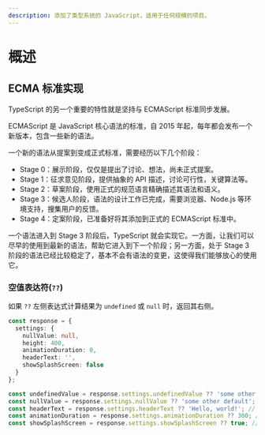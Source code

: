 ```yaml
---
description: 添加了类型系统的 JavaScript，适用于任何规模的项目。
---
```


# 概述

## ECMA 标准实现

 TypeScript 的另一个重要的特性就是坚持与 ECMAScript 标准同步发展。

ECMAScript 是 JavaScript 核心语法的标准，自 2015 年起，每年都会发布一个新版本，包含一些新的语法。

一个新的语法从提案到变成正式标准，需要经历以下几个阶段：

* Stage 0：展示阶段，仅仅是提出了讨论、想法，尚未正式提案。
* Stage 1：征求意见阶段，提供抽象的 API 描述，讨论可行性，关键算法等。
* Stage 2：草案阶段，使用正式的规范语言精确描述其语法和语义。
* Stage 3：候选人阶段，语法的设计工作已完成，需要浏览器、Node.js 等环境支持，搜集用户的反馈。
* Stage 4：定案阶段，已准备好将其添加到正式的 ECMAScript 标准中。

一个语法进入到 Stage 3 阶段后，TypeScript 就会实现它。一方面，让我们可以尽早的使用到最新的语法，帮助它进入到下一个阶段；另一方面，处于 Stage 3 阶段的语法已经比较稳定了，基本不会有语法的变更，这使得我们能够放心的使用它。

### 空值表达符\(`??`\)

如果 `??` 左侧表达式计算结果为 `undefined` 或 `null` 时，返回其右侧。

```typescript
const response = {
  settings: {
    nullValue: null,
    height: 400,
    animationDuration: 0,
    headerText: '',
    showSplashScreen: false
  }
};

const undefinedValue = response.settings.undefinedValue ?? 'some other default'; // result: 'some other default'
const nullValue = response.settings.nullValue ?? 'some other default'; // result: 'some other default'
const headerText = response.settings.headerText ?? 'Hello, world!'; // result: ''
const animationDuration = response.settings.animationDuration ?? 300; // result: 0
const showSplashScreen = response.settings.showSplashScreen ?? true; // result: false
```

